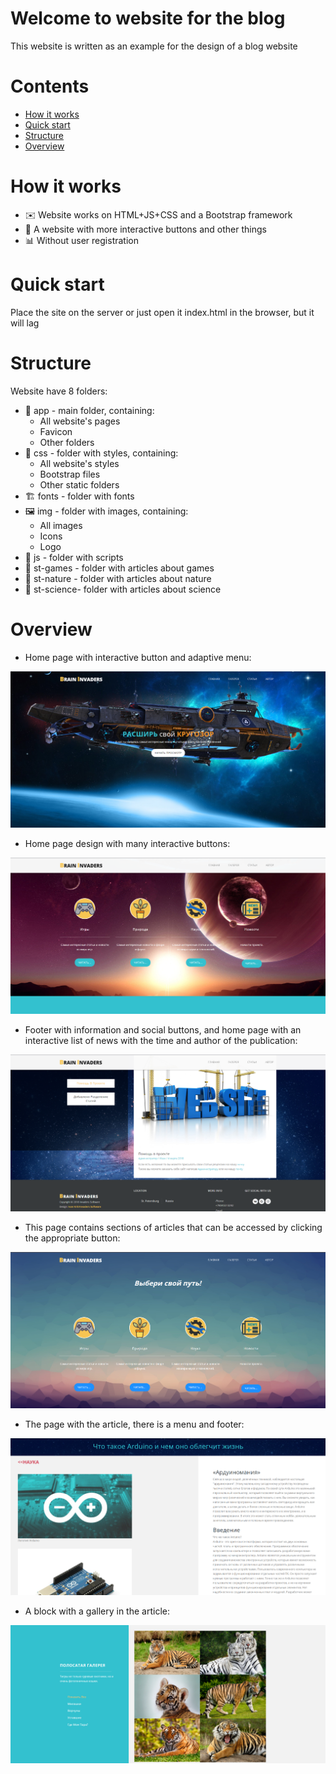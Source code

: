 # Welcome to website for the blog

This website is written as an example for the design of a blog website

# Contents
- [How it works](#how-it-works)
- [Quick start](#quick-start)
- [Structure](#structure)
- [Overview](#overview)

# How it works

* ✉️ Website works on HTML+JS+CSS and a Bootstrap framework
* 🧪 A website with more interactive buttons and other things
* 📊 Without user registration

# Quick start

Place the site on the server or just open it index.html in the browser, but it will lag

# Structure

Website have 8 folders:

* 🎉 app - main folder, containing:
	* All website's pages
	* Favicon
	* Other folders
* 🎈 css - folder with styles, containing:
	* All website's styles
	* Bootstrap files
	* Other static folders
* 🏗 fonts - folder with fonts
* 🖼 img - folder with images, containing:
	* All images
	* Icons
	* Logo
* 🎪 js - folder with scripts
* 🎃 st-games - folder with articles about games
* 🌲 st-nature - folder with articles about nature
* 🚌 st-science- folder with articles about science

# Overview

* Home page with interactive button and adaptive menu:

![Index](https://github.com/xmzboy/Brain-Invaders-Website/raw/main/readme_images/index_1.png)


* Home page design with many interactive buttons:

![Index](https://github.com/xmzboy/Brain-Invaders-Website/raw/main/readme_images/index_2.png)

* Footer with information and social buttons, and home page with an interactive list of news with the time and author of the publication:

![Index](https://github.com/xmzboy/Brain-Invaders-Website/raw/main/readme_images/index_3.png)

* This page contains sections of articles that can be accessed by clicking the appropriate button:

![Articles](https://github.com/xmzboy/Brain-Invaders-Website/raw/main/readme_images/articles.png)

* The page with the article, there is a menu and footer:

![Article1](https://github.com/xmzboy/Brain-Invaders-Website/raw/main/readme_images/article_1.png)

* A block with a gallery in the article:

![Article2](https://github.com/xmzboy/Brain-Invaders-Website/raw/main/readme_images/article_2.png)